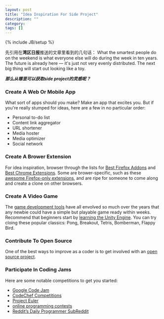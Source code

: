 ```yaml
---
layout: post
title: "Idea Inspiration For Side Project"
description: ""
category: 
tags: []
---
```

{% include JB/setup %}

先引用在**湾区日报**推送的文章里看到的几句话：
What the smartest people do on the weekend is what everyone else will do during the week in ten years.
The future is already here — it's just not very evenly distributed.
The next big thing will start out looking like a toy.  

***那么从哪里可以获取side project的灵感呢？***
<br>

### Create A Web Or Mobile App

What sort of apps should you make? Make an app that excites you.
But if you're really stumped for ideas, here are a few in no particular order: 

- Personal to-do list
- Content link aggregator
- URL shortener
- Media hoster
- Media optimizer
- Social network

### Create A Brower Extension

For idea inspiration, browser through the lists for [Best Firefox Addons](http://www.makeuseof.com/pages/best-firefox-addons) and [Best Chrome Extensions](http://www.makeuseof.com/pages/best-chrome-extensions). Some are brower-specific, such as these [awesome Firefox-only extensions](http://www.makeuseof.com/tag/7-extensions-firefox-users-love-browser/), and are ripe for someone to come along and create a clone on other browsers.

### Create A Video Game

The [game development tools](http://www.makeuseof.com/tag/five-free-game-development-tools-make-your-own-games/) have all envolved so much over the years that any newbie could have a simple but playable game ready within weeks. Recommend that beginners start by [learning the Unity Engine](http://www.makeuseof.com/tag/programming-game-unity-beginners-guide/). You can try cloing these popular classics: Pong, Breakout, Tetris, Bomberman, Flappy Bird.

### Contribute To Open Source

One of the best ways to improve as a coder is to get involved with an [open source project](http://www.makeuseof.com/tag/the-10-best-open-source-projects-you-should-be-volunteering-to-help-with/).

### Participate In Coding Jams

Here are some notable competitions to get you started:

- [Google Code Jam](https://code.google.com/codejam/)
- [CodeChef Competitions](http://www.codechef.com/contests)
- [Project Euler](https://projecteuler.net/)
- [online programming contests](http://www.makeuseof.com/tag/8-onlineprogramming-contests-challenge-win/)
- [Reddit’s Daily Programmer SubReddit](https://www.reddit.com/r/dailyprogrammer)
